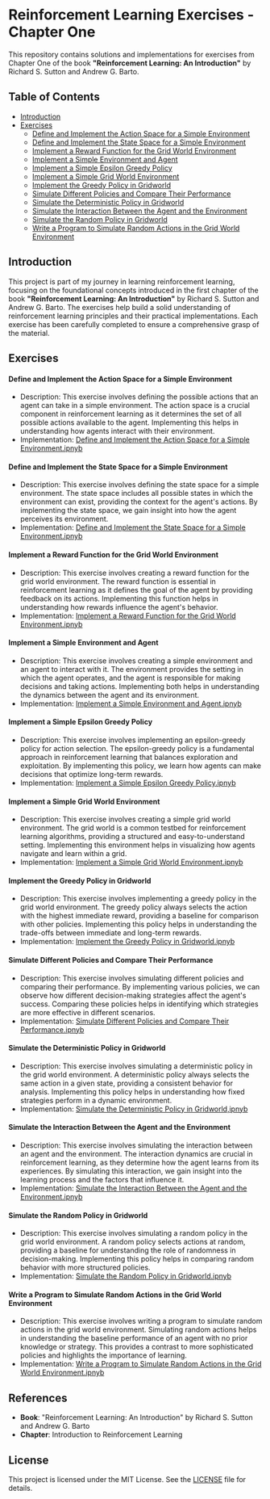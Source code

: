 # Reinforcement Learning Exercises - Chapter One  

This repository contains solutions and implementations for exercises from Chapter One of the book **"Reinforcement Learning: An Introduction"** by Richard S. Sutton and Andrew G. Barto.

## Table of Contents
- [Introduction](#introduction)  
- [Exercises](#exercises)
  - [Define and Implement the Action Space for a Simple Environment](#define_and_implement_the_action_space_for_a_simple_environment)
  - [Define and Implement the State Space for a Simple Environment](#define_and_implement_the_state_space_for_a_simple_environment)
  - [Implement a Reward Function for the Grid World Environment](#implement_a_reward_function_for_the_grid_world_environment)
  - [Implement a Simple Environment and Agent](#implement_a_simple_environment_and_agent)
  - [Implement a Simple Epsilon Greedy Policy](#implement_a_simple_epsilon_greedy_policy)
  - [Implement a Simple Grid World Environment](#implement_a_simple_grid_world_environment)
  - [Implement the Greedy Policy in Gridworld](#implement_the_greedy_policy_in_gridworld)
  - [Simulate Different Policies and Compare Their Performance](#simulate_different_policies_and_compare_their_performance)
  - [Simulate the Deterministic Policy in Gridworld](#simulate_the_deterministic_policy_in_gridworld)
  - [Simulate the Interaction Between the Agent and the Environment](#simulate_the_interaction_between_the_agent_and_the_environment)
  - [Simulate the Random Policy in Gridworld](#simulate_the_random_policy_in_gridworld)
  - [Write a Program to Simulate Random Actions in the Grid World Environment](#write_a_program_to_simulate_random_actions_in_the_grid_world_environment)

## Introduction 

This project is part of my journey in learning reinforcement learning, focusing on the foundational concepts introduced in the first chapter of the book **"Reinforcement Learning: An Introduction"** by Richard S. Sutton and Andrew G. Barto. The exercises help build a solid understanding of reinforcement learning principles and their practical implementations. Each exercise has been carefully completed to ensure a comprehensive grasp of the material.

## Exercises

#### Define and Implement the Action Space for a Simple Environment
- Description: This exercise involves defining the possible actions that an agent can take in a simple environment. The action space is a crucial component in reinforcement learning as it determines the set of all possible actions available to the agent. Implementing this helps in understanding how agents interact with their environment.
- Implementation: [Define and Implement the Action Space for a Simple Environment.ipnyb]([https://github.com/ranzeet013/Learning_Reinforcement_Learning/blob/main/01.%20Introduction%20to%20Reinforcement%20Learning/Define_and_implement_the_action_space_for_a_simple_environment.ipynb])

#### Define and Implement the State Space for a Simple Environment
- Description: This exercise involves defining the state space for a simple environment. The state space includes all possible states in which the environment can exist, providing the context for the agent's actions. By implementing the state space, we gain insight into how the agent perceives its environment.
- Implementation: [Define and Implement the State Space for a Simple Environment.ipnyb](https://github.com/ranzeet013/Learning_Reinforcement_Learning/blob/main/01.%20Introduction%20to%20Reinforcement%20Learning/Define_and_implement_the_state_space_for_a_simple_environment.ipynb)

#### Implement a Reward Function for the Grid World Environment
- Description: This exercise involves creating a reward function for the grid world environment. The reward function is essential in reinforcement learning as it defines the goal of the agent by providing feedback on its actions. Implementing this function helps in understanding how rewards influence the agent's behavior.
- Implementation: [Implement a Reward Function for the Grid World Environment.ipnyb](https://github.com/ranzeet013/Learning_Reinforcement_Learning/blob/main/01.%20Introduction%20to%20Reinforcement%20Learning/Implement_a_reward_function_for_the_grid_world_environment.ipynb)

#### Implement a Simple Environment and Agent
- Description: This exercise involves creating a simple environment and an agent to interact with it. The environment provides the setting in which the agent operates, and the agent is responsible for making decisions and taking actions. Implementing both helps in understanding the dynamics between the agent and its environment.
- Implementation: [Implement a Simple Environment and Agent.ipnyb](https://github.com/ranzeet013/Learning_Reinforcement_Learning/blob/main/01.%20Introduction%20to%20Reinforcement%20Learning/Implement_a_simple_environment_and_agent.ipynb)

#### Implement a Simple Epsilon Greedy Policy
- Description: This exercise involves implementing an epsilon-greedy policy for action selection. The epsilon-greedy policy is a fundamental approach in reinforcement learning that balances exploration and exploitation. By implementing this policy, we learn how agents can make decisions that optimize long-term rewards.
- Implementation: [Implement a Simple Epsilon Greedy Policy.ipnyb](https://github.com/ranzeet013/Learning_Reinforcement_Learning/blob/main/01.%20Introduction%20to%20Reinforcement%20Learning/Implement_a_simple_epsilon_greedy_policy.ipynb)

#### Implement a Simple Grid World Environment
- Description: This exercise involves creating a simple grid world environment. The grid world is a common testbed for reinforcement learning algorithms, providing a structured and easy-to-understand setting. Implementing this environment helps in visualizing how agents navigate and learn within a grid.
- Implementation: [Implement a Simple Grid World Environment.ipnyb](https://github.com/ranzeet013/Learning_Reinforcement_Learning/blob/main/01.%20Introduction%20to%20Reinforcement%20Learning/Implement_a_simple_grid_world_environment.ipynb)

#### Implement the Greedy Policy in Gridworld
- Description: This exercise involves implementing a greedy policy in the grid world environment. The greedy policy always selects the action with the highest immediate reward, providing a baseline for comparison with other policies. Implementing this policy helps in understanding the trade-offs between immediate and long-term rewards.
- Implementation: [Implement the Greedy Policy in Gridworld.ipnyb](https://github.com/ranzeet013/Learning_Reinforcement_Learning/blob/main/01.%20Introduction%20to%20Reinforcement%20Learning/Implement_the_Greedy_policy_in_gridworld.ipynb)

#### Simulate Different Policies and Compare Their Performance
- Description: This exercise involves simulating different policies and comparing their performance. By implementing various policies, we can observe how different decision-making strategies affect the agent's success. Comparing these policies helps in identifying which strategies are more effective in different scenarios.
- Implementation: [Simulate Different Policies and Compare Their Performance.ipnyb](https://github.com/ranzeet013/Learning_Reinforcement_Learning/blob/main/01.%20Introduction%20to%20Reinforcement%20Learning/Simulate_different_policies_and_compare_their_performance.ipynb)

#### Simulate the Deterministic Policy in Gridworld
- Description: This exercise involves simulating a deterministic policy in the grid world environment. A deterministic policy always selects the same action in a given state, providing a consistent behavior for analysis. Implementing this policy helps in understanding how fixed strategies perform in a dynamic environment.
- Implementation: [Simulate the Deterministic Policy in Gridworld,ipnyb](https://github.com/ranzeet013/Learning_Reinforcement_Learning/blob/main/01.%20Introduction%20to%20Reinforcement%20Learning/Simulate_the_deterministic_policy_in_gridworld.ipynb)

#### Simulate the Interaction Between the Agent and the Environment
- Description: This exercise involves simulating the interaction between an agent and the environment. The interaction dynamics are crucial in reinforcement learning, as they determine how the agent learns from its experiences. By simulating this interaction, we gain insight into the learning process and the factors that influence it.
- Implementation: [Simulate the Interaction Between the Agent and the Environment.ipnyb](https://github.com/ranzeet013/Learning_Reinforcement_Learning/blob/main/01.%20Introduction%20to%20Reinforcement%20Learning/Simulate_the_interaction_between_the_agent_and_the_environment.ipynb)

#### Simulate the Random Policy in Gridworld
- Description: This exercise involves simulating a random policy in the grid world environment. A random policy selects actions at random, providing a baseline for understanding the role of randomness in decision-making. Implementing this policy helps in comparing random behavior with more structured policies.
- Implementation: [Simulate the Random Policy in Gridworld.ipnyb](https://github.com/ranzeet013/Learning_Reinforcement_Learning/blob/main/01.%20Introduction%20to%20Reinforcement%20Learning/Simulate_the_random_policy_in_gridworld.ipynb)

#### Write a Program to Simulate Random Actions in the Grid World Environment
- Description: This exercise involves writing a program to simulate random actions in the grid world environment. Simulating random actions helps in understanding the baseline performance of an agent with no prior knowledge or strategy. This provides a contrast to more sophisticated policies and highlights the importance of learning.
- Implementation: [Write a Program to Simulate Random Actions in the Grid World Environment.ipnyb](https://github.com/ranzeet013/Learning_Reinforcement_Learning/blob/main/01.%20Introduction%20to%20Reinforcement%20Learning/Write_a_program_to_simulate_random_actions_in_the_grid_world_environment_.ipynb)

## References
- **Book**: "Reinforcement Learning: An Introduction" by Richard S. Sutton and Andrew G. Barto
- **Chapter**: Introduction to Reinforcement Learning

## License
This project is licensed under the MIT License. See the [LICENSE](LICENSE) file for details.

